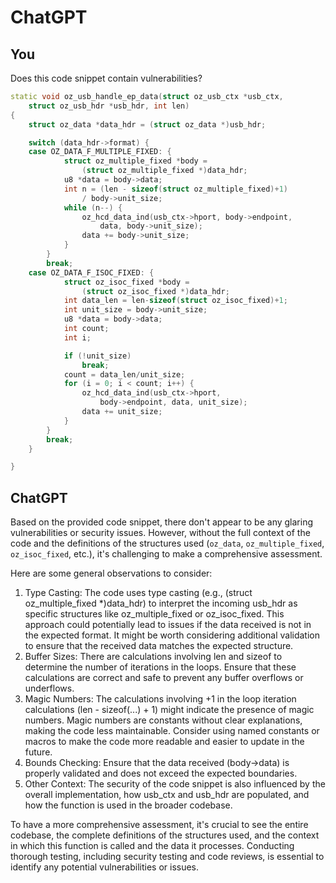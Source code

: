 # ChatGPT

## You
Does this code snippet contain vulnerabilities?
```cpp
static void oz_usb_handle_ep_data(struct oz_usb_ctx *usb_ctx,
	struct oz_usb_hdr *usb_hdr, int len)
{
	struct oz_data *data_hdr = (struct oz_data *)usb_hdr;

	switch (data_hdr->format) {
	case OZ_DATA_F_MULTIPLE_FIXED: {
			struct oz_multiple_fixed *body =
				(struct oz_multiple_fixed *)data_hdr;
			u8 *data = body->data;
			int n = (len - sizeof(struct oz_multiple_fixed)+1)
				/ body->unit_size;
			while (n--) {
				oz_hcd_data_ind(usb_ctx->hport, body->endpoint,
					data, body->unit_size);
				data += body->unit_size;
			}
		}
		break;
	case OZ_DATA_F_ISOC_FIXED: {
			struct oz_isoc_fixed *body =
				(struct oz_isoc_fixed *)data_hdr;
			int data_len = len-sizeof(struct oz_isoc_fixed)+1;
			int unit_size = body->unit_size;
			u8 *data = body->data;
			int count;
			int i;

			if (!unit_size)
				break;
			count = data_len/unit_size;
			for (i = 0; i < count; i++) {
				oz_hcd_data_ind(usb_ctx->hport,
					body->endpoint, data, unit_size);
				data += unit_size;
			}
		}
		break;
	}

}
```

## ChatGPT
Based on the provided code snippet, there don't appear to be any glaring vulnerabilities or security issues. However, without the full context of the code and the definitions of the structures used (`oz_data`, `oz_multiple_fixed`, `oz_isoc_fixed`, etc.), it's challenging to make a comprehensive assessment.

Here are some general observations to consider:

1. Type Casting: The code uses type casting (e.g., (struct oz_multiple_fixed *)data_hdr) to interpret the incoming usb_hdr as specific structures like oz_multiple_fixed or oz_isoc_fixed. This approach could potentially lead to issues if the data received is not in the expected format. It might be worth considering additional validation to ensure that the received data matches the expected structure.
2. Buffer Sizes: There are calculations involving len and sizeof to determine the number of iterations in the loops. Ensure that these calculations are correct and safe to prevent any buffer overflows or underflows.
3. Magic Numbers: The calculations involving +1 in the loop iteration calculations (len - sizeof(...) + 1) might indicate the presence of magic numbers. Magic numbers are constants without clear explanations, making the code less maintainable. Consider using named constants or macros to make the code more readable and easier to update in the future.
4. Bounds Checking: Ensure that the data received (body->data) is properly validated and does not exceed the expected boundaries.
5. Other Context: The security of the code snippet is also influenced by the overall implementation, how usb_ctx and usb_hdr are populated, and how the function is used in the broader codebase.

To have a more comprehensive assessment, it's crucial to see the entire codebase, the complete definitions of the structures used, and the context in which this function is called and the data it processes. Conducting thorough testing, including security testing and code reviews, is essential to identify any potential vulnerabilities or issues.

